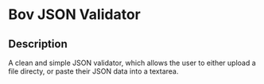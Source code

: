 # Bov JSON Validator

## Description
A clean and simple JSON validator, which allows the user to either upload a file directy, or paste their JSON data into a textarea.
